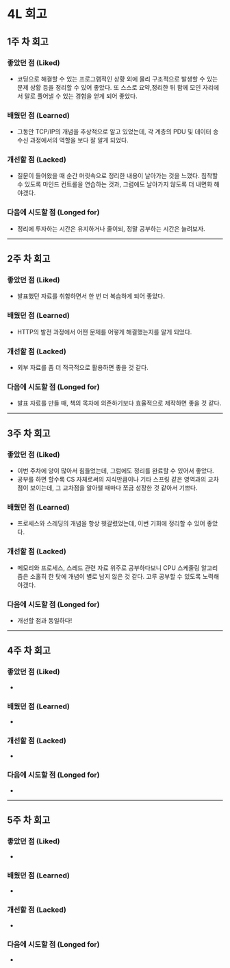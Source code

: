 # 4L 회고

## 1주 차 회고
### 좋았던 점 (Liked)
- 코딩으로 해결할 수 있는 프로그램적인 상황 외에 물리 구조적으로 발생할 수 있는 문제 상황 등을 정리할 수 있어 좋았다. 또 스스로 요약,정리한 뒤 함께 모인 자리에서 말로 풀어낼 수 있는 경험을 얻게 되어 좋았다.

### 배웠던 점 (Learned)
- 그동안 TCP/IP의 개념을 추상적으로 알고 있었는데, 각 계층의 PDU 및 데이터 송수신 과정에서의 역할을 보다 잘 알게 되었다.

### 개선할 점 (Lacked)
- 질문이 들어왔을 때 순간 머릿속으로 정리한 내용이 날아가는 것을 느꼈다. 침착할 수 있도록 마인드 컨트롤을 연습하는 것과, 그럼에도 날아가지 않도록 더 내면화 해야겠다.

### 다음에 시도할 점 (Longed for)
- 정리에 투자하는 시간은 유지하거나 줄이되, 정말 공부하는 시간은 늘려보자.

---

## 2주 차 회고
### 좋았던 점 (Liked)
- 발표했던 자료를 취합하면서 한 번 더 복습하게 되어 좋았다.

### 배웠던 점 (Learned)
- HTTP의 발전 과정에서 어떤 문제를 어떻게 해결했는지를 알게 되었다.

### 개선할 점 (Lacked)
- 외부 자료를 좀 더 적극적으로 활용하면 좋을 것 같다.

### 다음에 시도할 점 (Longed for)
- 발표 자료를 만들 때, 책의 목차에 의존하기보다 효율적으로 제작하면 좋을 것 같다.

---

## 3주 차 회고
### 좋았던 점 (Liked)
- 이번 주차에 양이 많아서 힘들었는데, 그럼에도 정리를 완료할 수 있어서 좋았다.
- 공부를 하면 할수록 CS 자체로써의 지식만큼이나 기타 스프링 같은 영역과의 교차점이 보이는데, 그 교차점을 알아챌 때마다 쪼금 성장한 것 같아서 기쁘다.

### 배웠던 점 (Learned)
- 프로세스와 스레딩의 개념을 항상 헷갈렸었는데, 이번 기회에 정리할 수 있어 좋았다.

### 개선할 점 (Lacked)
- 메모리와 프로세스, 스레드 관련 자료 위주로 공부하다보니 CPU 스케줄링 알고리즘은 소홀히 한 탓에 개념이 별로 남지 않은 것 같다. 고루 공부할 수 있도록 노력해야겠다.

### 다음에 시도할 점 (Longed for)
- 개선할 점과 동일하다!

---

## 4주 차 회고
### 좋았던 점 (Liked)
- 

### 배웠던 점 (Learned)
- 

### 개선할 점 (Lacked)
- 

### 다음에 시도할 점 (Longed for)
- 

---

## 5주 차 회고
### 좋았던 점 (Liked)
- 

### 배웠던 점 (Learned)
- 

### 개선할 점 (Lacked)
- 

### 다음에 시도할 점 (Longed for)
- 